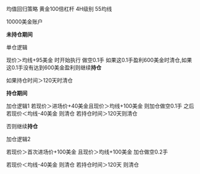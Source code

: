均值回归策略 黄金100倍杠杆 4H级别 55均线

10000美金账户

**未持仓期间**

单仓逻辑

现价＞均线+95美金 时开始执行 做空0.1手
如果这0.1手盈利600美金时清仓,如果这0.1手没有达到600美金盈利则继续**持仓**

如果持仓时间＞120天时清仓

**持仓期间**

加仓逻辑1
若现价＞进场价+40美金且现价＞均线+100美金 则加仓做空0.1手
之后
若现价＜均线-40美金 则清仓
若持仓时间＞120天则清仓

否则继续**持仓**

加仓逻辑2

若现价＞首次进场价+100美金
且现价＞均线+100美金
加仓做空0.2手

若现价＜均线-40美金 则清仓
若持仓时间＞120天 则清仓
